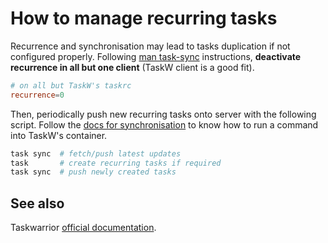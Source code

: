 # How to manage recurring tasks

Recurrence and synchronisation may lead to tasks duplication if not configured
properly. Following [man task-sync]() instructions, **deactivate recurrence in
all but one client** (TaskW client is a good fit).

```conf
# on all but TaskW's taskrc
recurrence=0
```

Then, periodically push new recurring tasks onto server with the following
script. Follow the [docs for synchronisation](docs/how-to/sync.md) to know how
to run a command into TaskW's container.

```bash
task sync  # fetch/push latest updates
task       # create recurring tasks if required
task sync  # push newly created tasks
```

## See also

Taskwarrior [official documentation].


[man task-sync]: https://man.archlinux.org/man/community/task/task-sync.5.en#OPTION_3:_TASKSERVER
[official documentation]: https://taskwarrior.org/docs/recurrence/

